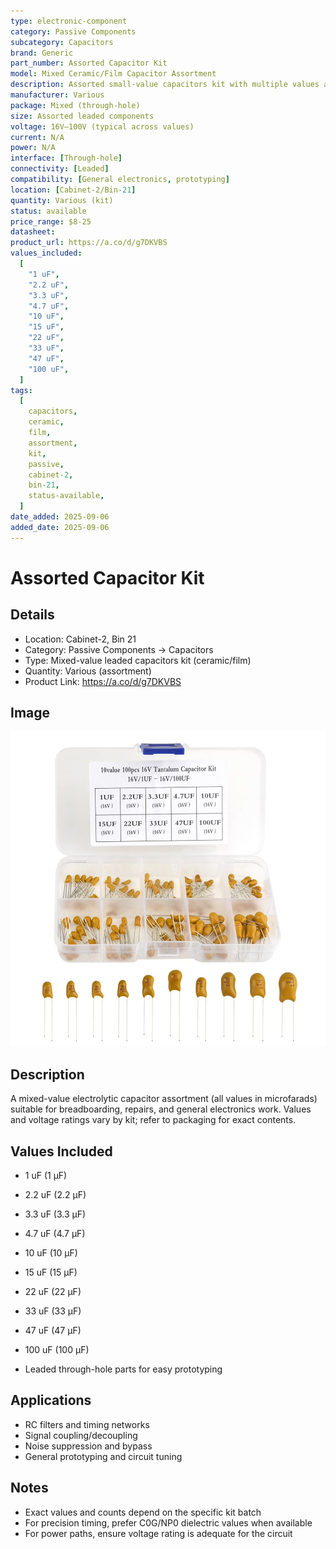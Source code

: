 ```yaml
---
type: electronic-component
category: Passive Components
subcategory: Capacitors
brand: Generic
part_number: Assorted Capacitor Kit
model: Mixed Ceramic/Film Capacitor Assortment
description: Assorted small-value capacitors kit with multiple values and quantities for prototyping and repairs
manufacturer: Various
package: Mixed (through-hole)
size: Assorted leaded components
voltage: 16V–100V (typical across values)
current: N/A
power: N/A
interface: [Through-hole]
connectivity: [Leaded]
compatibility: [General electronics, prototyping]
location: [Cabinet-2/Bin-21]
quantity: Various (kit)
status: available
price_range: $8-25
datasheet:
product_url: https://a.co/d/g7DKVBS
values_included:
  [
    "1 uF",
    "2.2 uF",
    "3.3 uF",
    "4.7 uF",
    "10 uF",
    "15 uF",
    "22 uF",
    "33 uF",
    "47 uF",
    "100 uF",
  ]
tags:
  [
    capacitors,
    ceramic,
    film,
    assortment,
    kit,
    passive,
    cabinet-2,
    bin-21,
    status-available,
  ]
date_added: 2025-09-06
added_date: 2025-09-06
---
```


# Assorted Capacitor Kit

## Details

- Location: Cabinet-2, Bin 21
- Category: Passive Components → Capacitors
- Type: Mixed-value leaded capacitors kit (ceramic/film)
- Quantity: Various (assortment)
- Product Link: https://a.co/d/g7DKVBS

## Image

![Assorted Capacitor Kit](../attachments/assorted-capacitor-kit.jpg)

## Description

A mixed-value electrolytic capacitor assortment (all values in microfarads) suitable for breadboarding, repairs, and general electronics work. Values and voltage ratings vary by kit; refer to packaging for exact contents.

## Values Included

- 1 uF (1 µF)
- 2.2 uF (2.2 µF)
- 3.3 uF (3.3 µF)
- 4.7 uF (4.7 µF)
- 10 uF (10 µF)
- 15 uF (15 µF)
- 22 uF (22 µF)
- 33 uF (33 µF)
- 47 uF (47 µF)
- 100 uF (100 µF)

- Leaded through-hole parts for easy prototyping

## Applications

- RC filters and timing networks
- Signal coupling/decoupling
- Noise suppression and bypass
- General prototyping and circuit tuning

## Notes

- Exact values and counts depend on the specific kit batch
- For precision timing, prefer C0G/NP0 dielectric values when available
- For power paths, ensure voltage rating is adequate for the circuit
